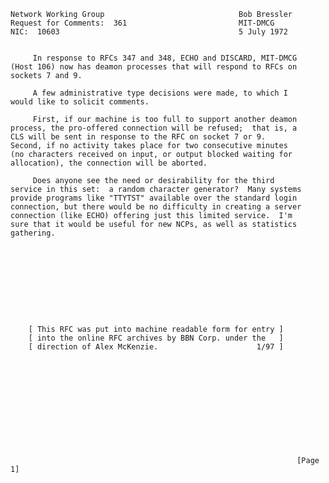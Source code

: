     Network Working Group                              Bob Bressler
    Request for Comments:  361                         MIT-DMCG
    NIC:  10603                                        5 July 1972


         In response to RFCs 347 and 348, ECHO and DISCARD, MIT-DMCG
    (Host 106) now has deamon processes that will respond to RFCs on
    sockets 7 and 9.

         A few administrative type decisions were made, to which I
    would like to solicit comments.

         First, if our machine is too full to support another deamon
    process, the pro-offered connection will be refused;  that is, a
    CLS will be sent in response to the RFC on socket 7 or 9.
    Second, if no activity takes place for two consecutive minutes
    (no characters received on input, or output blocked waiting for
    allocation), the connection will be aborted.

         Does anyone see the need or desirability for the third
    service in this set:  a random character generator?  Many systems
    provide programs like "TTYTST" available over the standard login
    connection, but there would be no difficulty in creating a server
    connection (like ECHO) offering just this limited service.  I'm
    sure that it would be useful for new NCPs, as well as statistics
    gathering.










        [ This RFC was put into machine readable form for entry ]
        [ into the online RFC archives by BBN Corp. under the   ]
        [ direction of Alex McKenzie.                      1/97 ]












                                                                    [Page 1]
